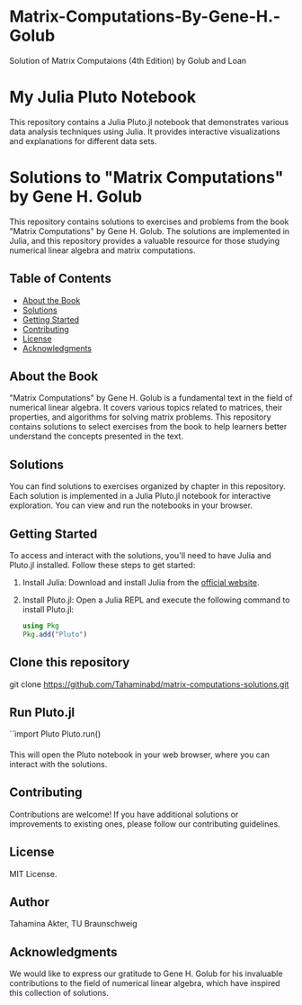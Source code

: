 # Matrix-Computations-By-Gene-H.-Golub
Solution of Matrix Computaions (4th Edition) by Golub and Loan



# My Julia Pluto Notebook

This repository contains a Julia Pluto.jl notebook that demonstrates various data analysis techniques using Julia. It provides interactive visualizations and explanations for different data sets.


# Solutions to "Matrix Computations" by Gene H. Golub

This repository contains solutions to exercises and problems from the book "Matrix Computations" by Gene H. Golub. The solutions are implemented in Julia, and this repository provides a valuable resource for those studying numerical linear algebra and matrix computations.

## Table of Contents

- [About the Book](#about-the-book)
- [Solutions](#solutions)
- [Getting Started](#getting-started)
- [Contributing](#contributing)
- [License](#license)
- [Acknowledgments](#acknowledgments)

## About the Book

"Matrix Computations" by Gene H. Golub is a fundamental text in the field of numerical linear algebra. It covers various topics related to matrices, their properties, and algorithms for solving matrix problems. This repository contains solutions to select exercises from the book to help learners better understand the concepts presented in the text.

## Solutions

You can find solutions to exercises organized by chapter in this repository. Each solution is implemented in a Julia Pluto.jl notebook for interactive exploration. You can view and run the notebooks in your browser.

## Getting Started

To access and interact with the solutions, you'll need to have Julia and Pluto.jl installed. Follow these steps to get started:

1. Install Julia: Download and install Julia from the [official website](https://julialang.org/downloads/).

2. Install Pluto.jl: Open a Julia REPL and execute the following command to install Pluto.jl:

   ```julia
   using Pkg
   Pkg.add("Pluto")
   
## Clone this repository

git clone https://github.com/Tahaminabd/matrix-computations-solutions.git

## Run Pluto.jl

``ìmport Pluto
Pluto.run()

####



This will open the Pluto notebook in your web browser, where you can interact with the solutions.

## Contributing
Contributions are welcome! If you have additional solutions or improvements to existing ones, please follow our contributing guidelines.

## License

 MIT License.

## Author

Tahamina Akter, 
TU Braunschweig

## Acknowledgments
We would like to express our gratitude to Gene H. Golub for his invaluable contributions to the field of numerical linear algebra, which have inspired this collection of solutions.
